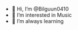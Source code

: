 - 👋 Hi, I’m @Bilguun0410
- 👀 I’m interested in Music
- 🌱 I’m always learning 

<!---
Bilguun0410/Bilguun0410 is a ✨ special ✨ repository because its `README.md` (this file) appears on your GitHub profile.
You can click the Preview link to take a look at your changes.
--->
